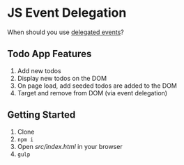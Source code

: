 # JS Event Delegation

When should you use [delegated events](https://learn.jquery.com/events/event-delegation/)?

## Todo App Features

1. Add new todos
1. Display new todos on the DOM
1. On page load, add seeded todos are added to the DOM
1. Target and remove from DOM (via event delegation)

## Getting Started

1. Clone
1. `npm i`
1. Open *src/index.html* in your browser
1. `gulp`
